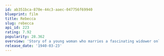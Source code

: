 ```yaml
---
id: ab351bca-870e-44c3-aaec-047756f69940
blueprint: film
title: Rebecca
slug: rebecca
api_id: 223
rating: 7.92
popularity: 28.362
overview: 'Story of a young woman who marries a fascinating widower only to find out that she must live in the shadow of his former wife, Rebecca, who died mysteriously several years earlier. The young wife must come to grips with the terrible secret of her handsome, cold husband, Max De Winter. She must also deal with the jealous, obsessed Mrs. Danvers, the housekeeper, who will not accept her as the mistress of the house.'
release_date: '1940-03-23'
---
```

